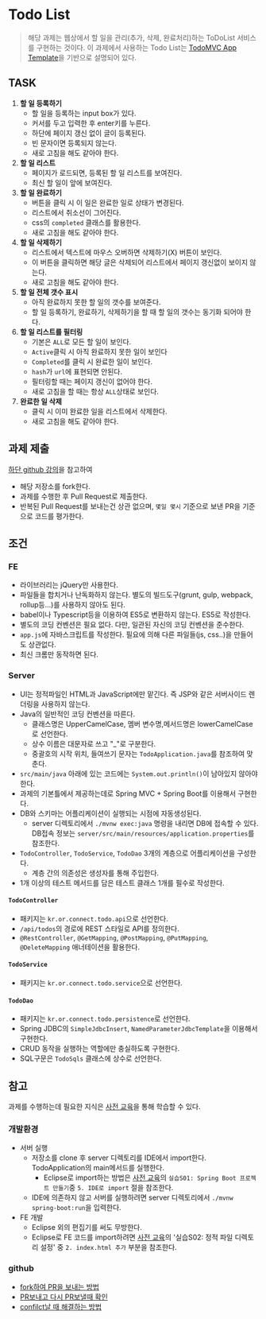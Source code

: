 # Todo List
> 해당 과제는 웹상에서 할 일을 관리(추가, 삭제, 완료처리)하는 ToDoList 서비스를 구현하는 것이다. 이 과제에서 사용하는 Todo List는 [TodoMVC App Template](https://github.com/tastejs/todomvc-app-template)을 기반으로 설명되어 있다.

## TASK
1. **할 일 등록하기**
	- 할 일을 등록하는 input box가 있다.
	- 커서를 두고 입력한 후 enter키를 누른다.
	- 하단에 페이지 갱신 없이 글이 등록된다.
	- 빈 문자이면 등록되지 않는다.
	- 새로 고침을 해도 같아야 한다.
2. **할 일 리스트**
	- 페이지가 로드되면, 등록된 할 일 리스트를 보여진다.
	- 최신 할 일이 앞에 보여진다.
3. **할 일 완료하기**
	- 버튼을 클릭 시 이 일은 완료한 일로 상태가 변경된다.
	- 리스트에서 취소선이 그어진다.
	- css의 `completed` 클래스를 활용한다.
	- 새로 고침을 해도 같아야 한다.
5. **할 일 삭제하기**
	- 리스트에서 텍스트에 마우스 오버하면 삭제하기(X) 버튼이 보인다. 
	- 이 버튼을 클릭하면 해당 글은 삭제되어 리스트에서 페이지 갱신없이 보이지 않는다.
	- 새로 고침을 해도 같아야 한다.
6. **할 일 전체 갯수 표시**
	- 아직 완료하지 못한 할 일의 갯수를 보여준다.
	- 할 일 등록하기, 완료하기, 삭제하기을 할 때 할 일의 갯수는 동기화 되어야 한다.
7. **할 일 리스트를 필터링**
	- 기본은 `ALL`로 모든 할 일이 보인다.
	- `Active`클릭 시 아직 완료하지 못한 일이 보인다
	- `Completed`를 클릭 시 완료한 일이 보인다.
	- `hash`가 `url`에 표현되면 안된다.
	- 필터링할 때는 페이지 갱신이 없어야 한다.
	- 새로 고침을 할 때는 항상 `ALL`상태로 보인다.
8. **완료한 일 삭제**
	- 클릭 시 이미 완료한 일을 리스트에서 삭제한다.
	- 새로 고침을 해도 같아야 한다.

## 과제 제출
[하단 github 강의](https://github.com/connect-boostcamp/todolist#github)을 참고하여 
- 해당 저장소를 fork한다.
- 과제를 수행한 후 Pull Request로 제출한다.
- 반복된 Pull Request를 보내는건 상관 없으며, `몇일 몇시` 기준으로 보낸 PR을 기준으로 코드를 평가한다.


## 조건
### FE
- 라이브러리는 jQuery만 사용한다.
- 파일들을 합치거나 난독화하지 않는다. 별도의 빌드도구(grunt, gulp, webpack, rollup등...)를 사용하지 않아도 된다.
- babel이나 Typescript등을 이용하여 ES5로 변환하지 않는다. ES5로 작성한다.
- 별도의 코딩 컨벤션은 필요 없다. 다만, 일관된 자신의 코딩 컨벤션을 준수한다.
- `app.js`에 자바스크립트를 작성한다. 필요에 의해 다른 파일들(js, css..)을 만들어도 상관없다.
- 최신 크롬만 동작하면 된다.

### Server
- UI는 정적파일인 HTML과 JavaScript에만 맡긴다. 즉 JSP와 같은 서버사이드 렌더링을 사용하지 않는다.
- Java의 일반적인 코딩 컨벤션을 따른다.
	- 클래스명은 UpperCamelCase, 멤버 변수명,메서드명은 lowerCamelCase로 선언한다.
	- 상수 이름은 대문자로 쓰고 "_"로 구분한다.
	- 중괄호의 시작 위치, 들여쓰기 문자는 `TodoApplication.java`를 참조하여 맞춘다.
- `src/main/java` 아래에 있는 코드에는 `System.out.println()`이 남아있지 않아야한다.
- 과제의 기본틀에서 제공하는데로 Spring MVC + Spring Boot를 이용해서 구현한다.
- DB와 스키마는 어플리케이션이 실행되는 시점에 자동생성된다.
	- server 디렉토리에서 `./mvnw exec:java` 명령을 내리면 DB에 접속할 수 있다. DB접속 정보는 `server/src/main/resources/application.properties`를 참조한다.
- `TodoController`, `TodoService`, `TodoDao` 3개의 계층으로 어플리케이션을 구성한다.
	- 계층 간의 의존성은 생성자를 통해 주입한다.
- 1개 이상의 테스트 메서드를 담은 테스트 클래스 1개를 필수로 작성한다.

#### `TodoController`
- 패키지는 `kr.or.connect.todo.api`으로 선언한다.
- `/api/todos`의 경로에 REST 스타일로 API를 정의한다.
- `@RestController`, `@GetMapping`, `@PostMapping`, `@PutMapping`, `@DeleteMapping` 애너테이션을 활용한다.

#### `TodoService`
- 패키지는 `kr.or.connect.todo.service`으로 선언한다.

#### `TodoDao`
- 패키지는 `kr.or.connect.todo.persistence`로 선언한다.
- Spring JDBC의 `SimpleJdbcInsert`, `NamedParameterJdbcTemplate`을 이용해서 구현한다.
- CRUD 동작을 실행하는 역할에만 충실하도록 구현한다.
- SQL구문은 `TodoSqls` 클래스에 상수로 선언한다.

## 참고
과제를 수행하는데 필요한 지식은 [사전 교육](http://www.edwith.org/boostcamp_web)을 통해 학습할 수 있다.

### 개발환경
- 서버 실행
	- 저장소를 clone 후 server 디렉토리를 IDE에서 import한다. TodoApplication의 main메서드를 실행한다.
		- Eclipse로 import하는 방법은 [사전 교육](http://www.edwith.org/boostcamp_web)의 `실습S01: Spring Boot 프로젝트 만들기`중 `5. IDE로 import` 절을 참조한다.
	- IDE에 의존하지 않고 서버를 실행하려면 server 디렉토리에서 `./mvnw spring-boot:run`을 입력한다.
- FE 개발
	- Eclipse 외의 편집기를 써도 무방한다.
	- Eclipse로 FE 코드를 import하려면 [사전 교육](http://www.edwith.org/boostcamp_web)의 '실습S02: 정적 파일 디렉토리 설정' 중 `2. index.html 추가` 부분을 참조한다.


### github
- [fork하여 PR을 보내는 방법](https://www.youtube.com/watch?v=ZSZoaG0PqLg)
- [PR보내고 다시 PR보낼때 확인](https://www.youtube.com/watch?v=CbLNbCUsh5c)
- [confilct날 때 해결하는 방법](https://www.youtube.com/watch?v=U3RmwYc5eGQ)

